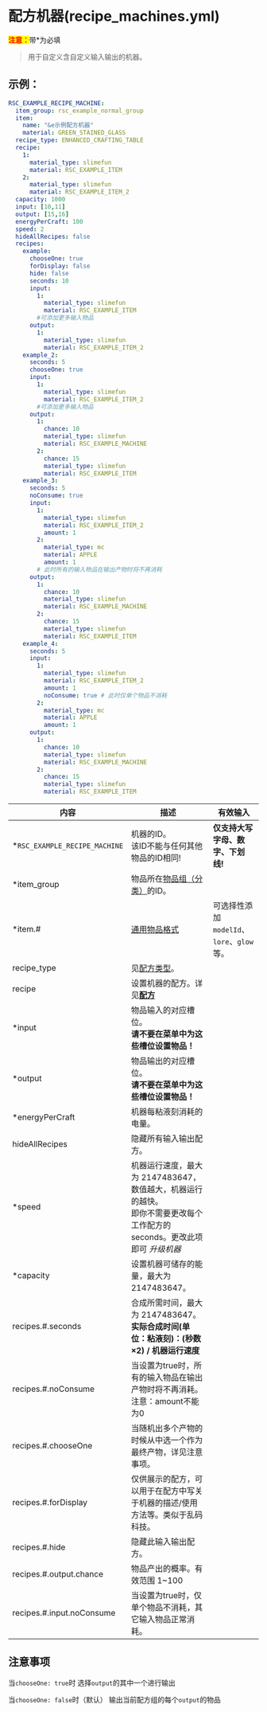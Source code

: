 # 配方机器(recipe_machines.yml)

<mark style="color:red;">**注意：**</mark>带\*为必填

> 用于自定义含自定义输入输出的机器。

## 示例：

```yaml
RSC_EXAMPLE_RECIPE_MACHINE:
  item_group: rsc_example_normal_group
  item:
    name: "&e示例配方机器"
    material: GREEN_STAINED_GLASS
  recipe_type: ENHANCED_CRAFTING_TABLE
  recipe:
    1:
      material_type: slimefun
      material: RSC_EXAMPLE_ITEM
    2:
      material_type: slimefun
      material: RSC_EXAMPLE_ITEM_2
  capacity: 1000
  input: [10,11]
  output: [15,16]
  energyPerCraft: 100
  speed: 2
  hideAllRecipes: false
  recipes:
    example:
      chooseOne: true
      forDisplay: false
      hide: false
      seconds: 10
      input:
        1:
          material_type: slimefun
          material: RSC_EXAMPLE_ITEM
        #可添加更多输入物品
      output:
        1:
          material_type: slimefun
          material: RSC_EXAMPLE_ITEM_2
    example_2:
      seconds: 5
      chooseOne: true
      input:
        1:
          material_type: slimefun
          material: RSC_EXAMPLE_ITEM_2
        #可添加更多输入物品
      output:
        1:
          chance: 10
          material_type: slimefun
          material: RSC_EXAMPLE_MACHINE
        2:
          chance: 15
          material_type: slimefun
          material: RSC_EXAMPLE_ITEM
    example_3:
      seconds: 5
      noConsume: true
      input:
        1:
          material_type: slimefun
          material: RSC_EXAMPLE_ITEM_2
          amount: 1
        2:
          material_type: mc
          material: APPLE
          amount: 1
        # 此时所有的输入物品在输出产物时将不再消耗
      output:
        1:
          chance: 10
          material_type: slimefun
          material: RSC_EXAMPLE_MACHINE
        2:
          chance: 15
          material_type: slimefun
          material: RSC_EXAMPLE_ITEM
    example_4:
      seconds: 5
      input:
        1:
          material_type: slimefun
          material: RSC_EXAMPLE_ITEM_2
          amount: 1
          noConsume: true # 此时仅单个物品不消耗
        2:
          material_type: mc
          material: APPLE
          amount: 1
      output:
        1:
          chance: 10
          material_type: slimefun
          material: RSC_EXAMPLE_MACHINE
        2:
          chance: 15
          material_type: slimefun
          material: RSC_EXAMPLE_ITEM
```

| 内容 | 描述 | 有效输入 |
| --- | ----------- | ----------------- |
| \*`RSC_EXAMPLE_RECIPE_MACHINE` | 机器的ID。<br>该ID不能与任何其他物品的ID相同! | **仅支持大写字母、数字、下划线!** |
| \*item_group | 物品所在[物品组（分类）](file/groups.md)的ID。 |
| \*item.# | [通用物品格式](format/universal-item-format.md)| 可选择性添加`modelId`、`lore`、`glow`等。 |
| recipe_type | 见[配方类型](file/recipe_type.md)。 |
| recipe | 设置机器的配方。详见[**配方**](../format/recipe.md) |
| \*input | 物品输入的对应槽位。<br>**请不要在菜单中为这些槽位设置物品！** |
| \*output | 物品输出的对应槽位。<br>**请不要在菜单中为这些槽位设置物品！** |
| \*energyPerCraft | 机器每粘液刻消耗的电量。 |
| hideAllRecipes | 隐藏所有输入输出配方。 |
| \*speed | 机器运行速度，最大为 2147483647，数值越大，机器运行的越快。<br>即你不需要更改每个工作配方的seconds。更改此项即可 *升级机器* |
| \*capacity | 设置机器可储存的能量，最大为 2147483647。 |
| recipes.#.seconds | 合成所需时间，最大为 2147483647。 **实际合成时间(单位：粘液刻)：(秒数×2) / 机器运行速度** |
| recipes.#.noConsume | 当设置为true时，所有的输入物品在输出产物时将不再消耗。注意：amount不能为0 |
| recipes.#.chooseOne | 当随机出多个产物的时候从中选一个作为最终产物，详见注意事项。 |
| recipes.#.forDisplay | 仅供展示的配方，可以用于在配方中写关于机器的描述/使用方法等。类似于乱码科技。 |
| recipes.#.hide | 隐藏此输入输出配方。 |
| recipes.#.output.chance | 物品产出的概率。有效范围 1~100 |
| recipes.#.input.noConsume | 当设置为true时，仅单个物品不消耗，其它输入物品正常消耗。 |

## 注意事项

当`chooseOne: true`时
选择`output`的其中一个进行输出

当`chooseOne: false`时（默认）
输出当前配方组的每个`output`的物品
